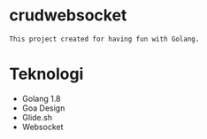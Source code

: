 # crudwebsocket
    This project created for having fun with Golang.

# Teknologi

 - Golang 1.8
 - Goa Design
 - Glide.sh
 - Websocket